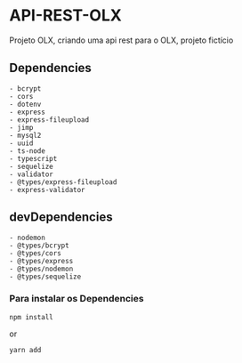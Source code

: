# API-REST-OLX
Projeto OLX, criando uma api rest para o OLX, projeto fictício

## Dependencies
    - bcrypt
    - cors
    - dotenv
    - express
    - express-fileupload
    - jimp
    - mysql2
    - uuid
    - ts-node
    - typescript
    - sequelize
    - validator
    - @types/express-fileupload
    - express-validator

## devDependencies
    - nodemon
    - @types/bcrypt
    - @types/cors
    - @types/express
    - @types/nodemon
    - @types/sequelize

### Para instalar os Dependencies
```
npm install
```
or
```
yarn add
```